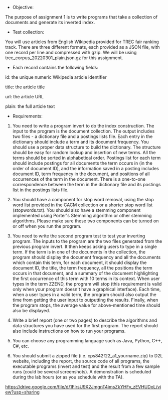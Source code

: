 - Objective: 

The purpose of assignment 1 is to write programs that take a collection of documents and generate its inverted index.


- Test collection:

You will use articles from English Wikipedia provided for TREC fair ranking track. There are three different formats, each provided as a JSON file, with one record per line and compressed with gzip. We will be using trec_corpus_20220301_plain.json.gz for this assignment.

 

- Each record contains the following fields:

id: the unique numeric Wikipedia article identifier

title: the article title

url: the article URL

plain: the full article text

 

- Requirements:

1. You need to write a program invert to do the index construction. The input to the program is the document collection. The output includes two files - a dictionary file and a postings lists file. Each entry in the dictionary should include a term and its document frequency. You should use a proper data structure to build the dictionary. The structure should be easy for random lookup and insertion of new terms. All the terms should be sorted in alphabetical order. Postings list for each term should include postings for all documents the term occurs in (in the order of document ID), and the information saved in a posting includes document ID, term frequency in the document, and positions of all occurrences of the term in the document. There is a one-to-one correspondence between the term in the dictionary file and its postings list in the postings lists file.

 

2. You should have a component for stop word removal, using the stop word list provided in the CACM collection or a shorter stop word list (stopwords.txt). You should also have a stemming component implemented using Porter's Stemming algorithm or other stemming algorithms. Please make sure these two components can be turned on or off when you run the program.

 

3. You need to write the second program test to test your inverting program. The inputs to the program are the two files generated from the previous program invert. It then keeps asking users to type in a single term. If the term is in one of the documents in the collection, the program should display the document frequency and all the documents which contain this term, for each document, it should display the document ID, the title, the term frequency, all the positions the term occurs in that document, and a summary of the document highlighting the first occurrence of this term with 10 terms in its context. When user types in the term ZZEND, the program will stop (this requirement is valid only when your program doesn't have a graphical interface). Each time, when a user types in a valid term, the program should also output the time from getting the user input to outputting the results. Finally, when the program stops, the average value for above-mentioned time should also be displayed.

 

4. Write a brief report (one or two pages) to describe the algorithms and data structures you have used for the first program. The report should also include instructions on how to run your programs.

 

5. You can choose any programming language such as Java, Python, C++, C#, etc.

 

6. You should submit a zipped file (i.e. cps842f22_a1_yourname.zip) to D2L website, including the report, the source code of all programs, the executable programs (invert and test) and the result from a few sample runs (could be several screenshots). A demonstration is scheduled during the lab hours (or as you schedule with the TA).


https://drive.google.com/file/d/1FIrsU9X2JmgnT4imsZkYHFv_zEVHUDoL/view?usp=sharing